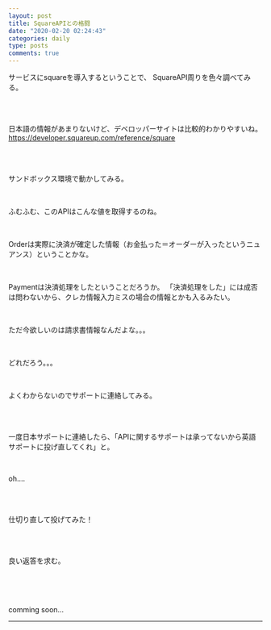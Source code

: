 ```yaml
---
layout: post
title: SquareAPIとの格闘
date: "2020-02-20 02:24:43"
categories: daily
type: posts
comments: true
---
```


サービスにsquareを導入するということで、
SquareAPI周りを色々調べてみる。

<br>
<br>

日本語の情報があまりないけど、デベロッパーサイトは比較的わかりやすいね。
https://developer.squareup.com/reference/square

<br>
<br>

サンドボックス環境で動かしてみる。

<br>

ふむふむ、このAPIはこんな値を取得するのね。

<br>

Orderは実際に決済が確定した情報（お金払った＝オーダーが入ったというニュアンス）ということかな。

<br>

Paymentは決済処理をしたということだろうか。
「決済処理をした」には成否は問わないから、クレカ情報入力ミスの場合の情報とかも入るみたい。

<br>

ただ今欲しいのは請求書情報なんだよな。。。

<br>

どれだろう。。。

<br>

よくわからないのでサポートに連絡してみる。

<br>
<br>



一度日本サポートに連絡したら、「APIに関するサポートは承ってないから英語サポートに投げ直してくれ」と。

<br>

oh....

<br>

<br>



仕切り直して投げてみた！

<br>
<br>


良い返答を求む。

<br>
<br>
<br>




comming soon...

---
